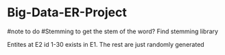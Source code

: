 # Big-Data-ER-Project

#note to do
#Stemming to get the stem of the word? Find stemming library

<p>Entites at E2 id 1-30 exists in E1. The rest are just randomly generated </p>